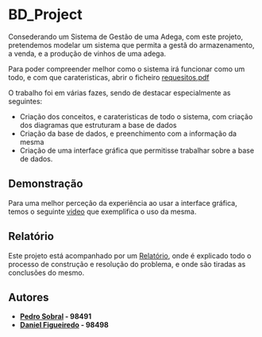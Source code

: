 # BD_Project

Consederando um Sistema de Gestão de uma Adega, com este projeto, pretendemos modelar um sistema que permita a gestã do armazenamento,
a venda, e a produção de vinhos de uma adega.

Para poder compreender melhor como o sistema irá funcionar como um todo, e com que carateristicas, abrir o ficheiro [requesitos.pdf](./requesitos.pdf)

O trabalho foi em várias fazes, sendo de destacar especialmente as seguintes:
- Criação dos conceitos, e carateristicas de todo o sistema, com criação dos diagramas que estruturam a base de dados
- Criação da base de dados, e preenchimento com a informação da mesma
- Criação de uma interface gráfica que permitisse trabalhar sobre a base de dados.

## Demonstração
Para uma melhor perceção da experiência ao usar a interface gráfica, temos o seguinte [video](https://youtu.be/zzGJN0dj9f4) que exemplifica o uso da mesma.

## Relatório

Este projeto está acompanhado por um [Relatório](./Relatorio/RelatórioBD.pdf), onde é explicado todo o processo de construção e resolução do problema, 
e onde são tiradas as conclusões do mesmo.

## Autores
 - **[Pedro Sobral](https://github.com/TheScorpoi) - 98491**
 - **[Daniel Figueiredo](https://github.com/daniff15) - 98498**
